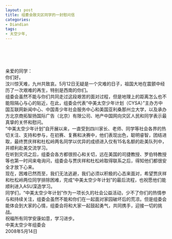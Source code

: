 ```yaml
---
layout: post
title: 组委会致灾区同学的一封慰问信
categories:
- Diandian
tags:
- 太空少年, 
---
```

<br />
<br />
<br />
<br />亲爱的同学：
<br />你们好。
<br />汶川惊天难，九州共致哀。5月12日无疑是一个灾难的日子，祖国大地在震颤中经历了一次艰难的再生，特别是西南的你们。
<br />组委会虽然不能与你们共同走过这段艰苦的面对过程，但是地理上的距离怎么也不能阻隔心与心的贴近，在此，组委会代表“中美太空少年计划（CYSA）”主办方中国互联网新闻中心、中国青少年社会服务中心和美国亚利桑那州立大学，以及承办方北京商拓智扬国际广告（北京）有限公司、地产中国网向灾区人民和同学表示最真挚的关怀和慰问。
<br />“中美太空少年计划”自开展以来，一直受到四川家长、老师、同学等社会各界的热切关注、支持和参与，在初赛、复赛和决赛中，他们表现出色，聪明睿智，团结进取，最终贾庆祥和杜松岭两名同学以优异的成绩进入仅有15名名额的赴美队列中，并顺利赴美交流学习。
<br />在听到灾讯之后，组委会各方都很担心和关切，远在美国的司捷教授、罗伯特教授等也第一时间来电询问，组委会与贾庆祥和杜松岭取得联系之后，得知他们都很安全才放下心来。
<br />现在，困难已然而至，我们无法逃避，我们必须以积极的心态来面对，希望贾庆祥和杜松岭两位同学排除困难，完成“中美太空少年计划”的最后流程，也祝愿他们能顺利进入ASU深造学习。
<br />同学们，“中美太空少年计划”作为一项长久的社会公益活动，少不了你们的热情参与和持续关注，组委会虽然不能和你们在一起面对家园破坏后的荒凉。但是组委会能体会到大家的心情，组委会将和大家一起鼓起勇气，共同携手，迎接一切的挑战。
<br />祝福所有同学安康如意，学习进步。
<br />中美太空少年组委会
<br />2008年5月14日
<br />